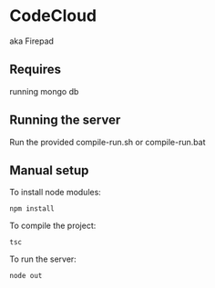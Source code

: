 # CodeCloud
aka Firepad

## Requires
running mongo db

## Running the server
Run the provided compile-run.sh or compile-run.bat

## Manual setup
To install node modules:
```
npm install
```

To compile the project:
```
tsc
```

To run the server:
```
node out
```